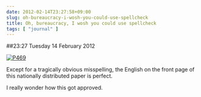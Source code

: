 ```yaml
---
date: 2012-02-14T23:27:58+09:00
slug: oh-bureaucracy-i-wosh-you-could-use-spellcheck
title: Oh, bureaucracy, I wosh you could use spellcheck
tags: [ "journal" ]
---
```


##23:27 Tuesday 14 February 2012

[![P469](http://getfile5.posterous.com/getfile/files.posterous.com/thunderrabbit/ltDrbHCAozlloFqiwlwtBtawpAGrDFeidIvqCJdteChbrHFeapzDCxDfkGvn/p469.jpg.scaled500.jpg)](http://getfile0.posterous.com/getfile/files.posterous.com/thunderrabbit/ltDrbHCAozlloFqiwlwtBtawpAGrDFeidIvqCJdteChbrHFeapzDCxDfkGvn/p469.jpg.scaled1000.jpg)

Except for a tragically obvious misspelling, the English on the front page of this nationally distributed paper is perfect.

I really wonder how this got approved.
